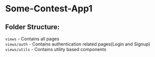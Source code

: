 # Some-Contest-App1

## Folder Structure:
`views` - Contains all pages  
`views/auth` - Contains authentication related pages(Login and Signup)  
`views/utils` - Contains utility based components
